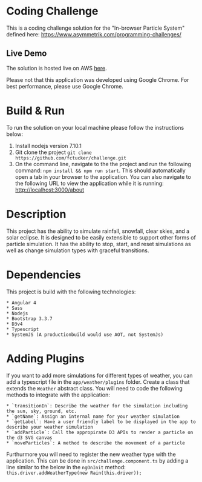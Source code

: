 # Coding Challenge

This is a coding challenge solution for the "In-browser Particle System" defined here: https://www.asymmetrik.com/programming-challenges/

## Live Demo

The solution is hosted live on AWS [here](http://52.7.185.39/).

Please not that this application was developed using Google Chrome.  For best performance, please use Google Chrome.

# Build & Run

To run the solution on your local machine please follow the instructions below:

1. Install nodejs version 7.10.1
2. Git clone the project `git clone https://github.com/fctucker/challenge.git`
3. On the command line, navigate to the the project and run the following command: `npm install && npm run start`.  This should automatically open a tab in your browser to the application.  You can also navigate to the following URL to view the application while it is running: [http://localhost:3000/about](http://localhost:3000)

# Description

This project has the ability to simulate rainfall, snowfall, clear skies, and a solar eclipse.  It is designed to be easily extensible to support other forms of particle simulation.  It has the ability to stop, start, and reset simulations as well as change simulation types with graceful transitions. 

# Dependencies

This project is build with the following technologies:
    
    * Angular 4
    * Sass
    * Nodejs
    * Bootstrap 3.3.7
    * D3v4
    * Typescript
    * SystemJS (A productionbuild would use AOT, not SystemJs)
   
# Adding Plugins

If you want to add more simulations for different types of weather, you can add a typescript file in the  `app/weather/plugins` folder.  Create a class that extends the `Weather` abstract class.  You will need to code the following methods to integrate with the application:
    
    * `transitionIn`: Describe the weather for the simulation including the sun, sky, ground, etc.
    * `getName`: Assign an internal name for your weather simulation
    * `getLabel`: Have a user friendly label to be displayed in the app to describe your weather simulation
    * `addParticle`: Call the appropirate D3 APIs to render a particle on the d3 SVG canvas
    * `moveParticles`: A method to describe the movement of a particle
    
Furthurmore you will need to register the new weather type with the application.  This can be done in `src/challenge.component.ts` by adding a line similar to the below in the `ngOnInit` method:
`this.driver.addWeatherType(new Rain(this.driver));`